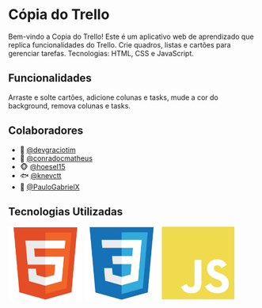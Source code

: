 # Cópia do Trello

Bem-vindo a Copia do Trello! Este é um aplicativo web de aprendizado que replica funcionalidades do Trello. Crie quadros, listas e cartões para gerenciar tarefas. Tecnologias: HTML, CSS e JavaScript.

## Funcionalidades

Arraste e solte cartões, adicione colunas e tasks, mude a cor do background, remova colunas e tasks.

## Colaboradores

- 🐧 [@devgraciotim](https://github.com/devgraciotim)
- 🐗 [@conradocmatheus](https://github.com/conradocmatheus)
- 🐵 [@hoesel15](https://github.com/hoesel15)
- 🐟 [@knevctt](https://github.com/knevctt)
- 🦾 [@PauloGabrielX](https://github.com/PauloGabrielX)

## Tecnologias Utilizadas

<div>
    <img src="https://raw.githubusercontent.com/devicons/devicon/master/icons/html5/html5-original.svg" alt="Tecnologias Utilizadas" width="150px">
    <img src="https://raw.githubusercontent.com/devicons/devicon/master/icons/css3/css3-original.svg" alt="Tecnologias Utilizadas" width="150px">
    <img src="https://raw.githubusercontent.com/devicons/devicon/master/icons/javascript/javascript-plain.svg" alt="Tecnologias Utilizadas" width="150px">
</div>
